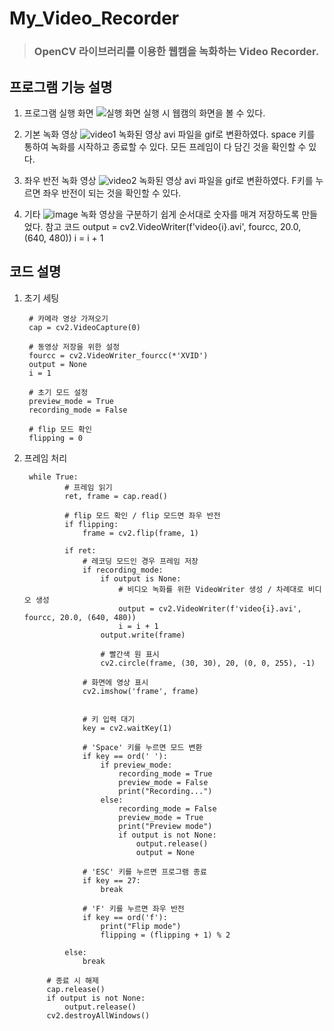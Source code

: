 # My_Video_Recorder

> ### OpenCV 라이브러리를 이용한 웹캠을 녹화하는 Video Recorder.

프로그램 기능 설명
-------------

1. 프로그램 실행 화면
![실행 화면](https://github.com/SJ-1011/My_Video_Recorder/assets/109647265/a5b01f93-d053-43e3-8091-ebf7322bd69d)
실행 시 웹캠의 화면을 볼 수 있다.

2. 기본 녹화 영상
![video1](https://github.com/SJ-1011/My_Video_Recorder/assets/109647265/8be547a4-6818-46e4-b8a4-5ae6eb228686)
녹화된 영상 avi 파일을 gif로 변환하였다.
space 키를 통하여 녹화를 시작하고 종료할 수 있다.
모든 프레임이 다 담긴 것을 확인할 수 있다.

3. 좌우 반전 녹화 영상
![video2](https://github.com/SJ-1011/My_Video_Recorder/assets/109647265/a626540d-2902-4e46-b6e8-fac095f72709)
녹화된 영상 avi 파일을 gif로 변환하였다.
F키를 누르면 좌우 반전이 되는 것을 확인할 수 있다.

4. 기타
![image](https://github.com/SJ-1011/My_Video_Recorder/assets/109647265/2790149c-6590-4820-98b8-5d286335a35f)
녹화 영상을 구분하기 쉽게 순서대로 숫자를 매겨 저장하도록 만들었다.
참고 코드
                output = cv2.VideoWriter(f'video{i}.avi', fourcc, 20.0, (640, 480))
                i = i + 1


코드 설명
-------------

1. 초기 세팅

        # 카메라 영상 가져오기
        cap = cv2.VideoCapture(0)
        
        # 동영상 저장을 위한 설정
        fourcc = cv2.VideoWriter_fourcc(*'XVID')
        output = None
        i = 1
        
        # 초기 모드 설정
        preview_mode = True
        recording_mode = False

        # flip 모드 확인
        flipping = 0

2. 프레임 처리

        while True:
                # 프레임 읽기
                ret, frame = cap.read()

                # flip 모드 확인 / flip 모드면 좌우 반전
                if flipping:
                    frame = cv2.flip(frame, 1)
                
                if ret:
                    # 레코딩 모드인 경우 프레임 저장
                    if recording_mode:
                        if output is None:
                            # 비디오 녹화를 위한 VideoWriter 생성 / 차례대로 비디오 생성
                            output = cv2.VideoWriter(f'video{i}.avi', fourcc, 20.0, (640, 480))
                            i = i + 1
                        output.write(frame)

                        # 빨간색 원 표시
                        cv2.circle(frame, (30, 30), 20, (0, 0, 255), -1)
                    
                    # 화면에 영상 표시
                    cv2.imshow('frame', frame)
                        
                    
                    # 키 입력 대기
                    key = cv2.waitKey(1)
                    
                    # 'Space' 키를 누르면 모드 변환
                    if key == ord(' '):
                        if preview_mode:
                            recording_mode = True
                            preview_mode = False
                            print("Recording...")
                        else:
                            recording_mode = False
                            preview_mode = True
                            print("Preview mode")
                            if output is not None:
                                output.release()
                                output = None
                    
                    # 'ESC' 키를 누르면 프로그램 종료
                    if key == 27:
                        break

                    # 'F' 키를 누르면 좌우 반전
                    if key == ord('f'):
                        print("Flip mode")
                        flipping = (flipping + 1) % 2
                        
                else:
                    break
                    
            # 종료 시 해제
            cap.release()
            if output is not None:
                output.release()
            cv2.destroyAllWindows()
